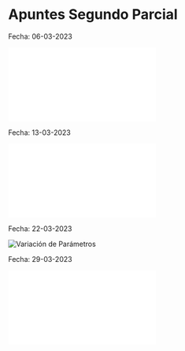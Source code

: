 # Apuntes Segundo Parcial

Fecha: 06-03-2023

![Independencia Lineal](Independencia%20Lineal.md#Independencia%20lineal)

Fecha: 13-03-2023

![Conjunto Fundamental de Soluciones](Conjunto%20Fundamental%20de%20Soluciones.md#Conjunto%20Fundamental%20de%20Soluciones)

Fecha: 22-03-2023

![Variación de Parámetros](Variación%20de%20Parámetros.md#Variación%20de%20Parámetros)

Fecha: 29-03-2023

![Transformada de Laplace](Transformada%20de%20Laplace.md#Transformada%20de%20Laplace)